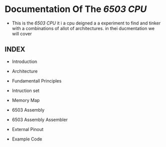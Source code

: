 # Documentation Of The *6503 CPU*

- This is the *6503 CPU* it i a cpu deigned a a experiment to find and tinker with a combinations of allot of architectures. in thei ducmentation we will cover

## INDEX
- Introduction

- Architecture

- Fundamentall Principles

- Intruction set

- Memory Map

- 6503 Assembly

- 6503 Assembly Assembler

- External Pinout

- Example Code
